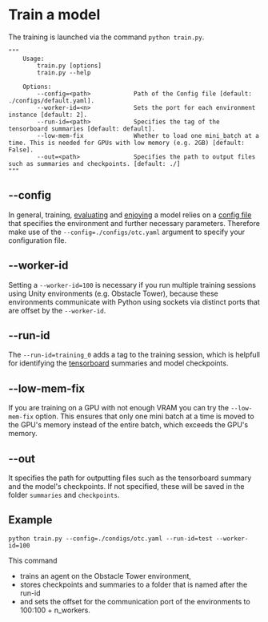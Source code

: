 # Train a model

The training is launched via the command `python train.py`.

```
"""
    Usage:
        train.py [options]
        train.py --help

    Options:
        --config=<path>            Path of the Config file [default: ./configs/default.yaml].
        --worker-id=<n>            Sets the port for each environment instance [default: 2].
        --run-id=<path>            Specifies the tag of the tensorboard summaries [default: default].
        --low-mem-fix              Whether to load one mini_batch at a time. This is needed for GPUs with low memory (e.g. 2GB) [default: False].
        --out=<path>               Specifies the path to output files such as summaries and checkpoints. [default: ./]
"""
```

## --config
In general, training, [evaluating](evaluation.md) and [enjoying](enjoy.md) a model relies on a [config file](configuration.md) that specifies the environment and further necessary parameters.
Therefore make use of the `--config=./configs/otc.yaml` argument to specify your configuration file.

## --worker-id
Setting a `--worker-id=100` is necessary if you run multiple training sessions using Unity environments (e.g. Obstacle Tower), because these environments communicate with Python using sockets via distinct ports that are offset by the `--worker-id`.

## --run-id
The `--run-id=training_0` adds a tag to the training session, which is helpfull for identifying the [tensorboard](tensorboard.md) summaries and model checkpoints.

## --low-mem-fix
If you are training on a GPU with not enough VRAM you can try the `--low-mem-fix` option. This ensures that only one mini batch at a time is moved to the GPU's memory instead of the entire batch, which exceeds the GPU's memory.

## --out
It specifies the path for outputting files such as the tensorboard summary and the model's checkpoints.
If not specified, these will be saved in the folder `summaries` and `checkpoints`.

## Example

```
python train.py --config=./condigs/otc.yaml --run-id=test --worker-id=100
```

This command
- trains an agent on the Obstacle Tower environment,
- stores checkpoints and summaries to a folder that is named after the run-id
- and sets the offset for the communication port of the environments to 100:100 + n_workers.
